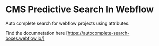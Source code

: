 # CMS Predictive Search In Webflow
 Auto complete search for webflow projects using attributes.

 Find the documnetation here [https://autocomplete-search-boxes.webflow.io/]
 
